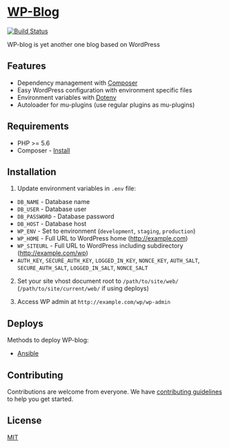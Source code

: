 # [WP-Blog](https://kornienko.site/)
[![Build Status](https://img.shields.io/travis/gregbiv/wp-blog.svg?branch=master)](https://travis-ci.org/gregbiv/wp-blog)

WP-blog is yet another one blog based on WordPress

## Features

* Dependency management with [Composer](http://getcomposer.org)
* Easy WordPress configuration with environment specific files
* Environment variables with [Dotenv](https://github.com/vlucas/phpdotenv)
* Autoloader for mu-plugins (use regular plugins as mu-plugins)

## Requirements

* PHP >= 5.6
* Composer - [Install](https://getcomposer.org/doc/00-intro.md#installation-linux-unix-osx)

## Installation

1. Update environment variables in `.env`  file:
  * `DB_NAME` - Database name
  * `DB_USER` - Database user
  * `DB_PASSWORD` - Database password
  * `DB_HOST` - Database host
  * `WP_ENV` - Set to environment (`development`, `staging`, `production`)
  * `WP_HOME` - Full URL to WordPress home (http://example.com)
  * `WP_SITEURL` - Full URL to WordPress including subdirectory (http://example.com/wp)
  * `AUTH_KEY`, `SECURE_AUTH_KEY`, `LOGGED_IN_KEY`, `NONCE_KEY`, `AUTH_SALT`, `SECURE_AUTH_SALT`, `LOGGED_IN_SALT`, `NONCE_SALT`

2. Set your site vhost document root to `/path/to/site/web/` (`/path/to/site/current/web/` if using deploys)

3. Access WP admin at `http://example.com/wp/wp-admin`

## Deploys

Methods to deploy WP-blog:

* [Ansible](http://github.com/gregbiv/digitalocean-automation)

## Contributing

Contributions are welcome from everyone. We have [contributing guidelines](https://github.com/roots/guidelines/blob/master/CONTRIBUTING.md) to help you get started.

## License
[MIT](https://github.com/gregbiv/wp-blog/blob/master/LICENSE.md)
